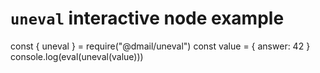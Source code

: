 # `uneval` interactive node example

<div id="runkit-source">
const { uneval } = require("@dmail/uneval")
const value = {
  answer: 42
}
console.log(eval(uneval(value)))
</div>
<script src="https://embed.runkit.com" data-element-id="runkit-source"></script>
